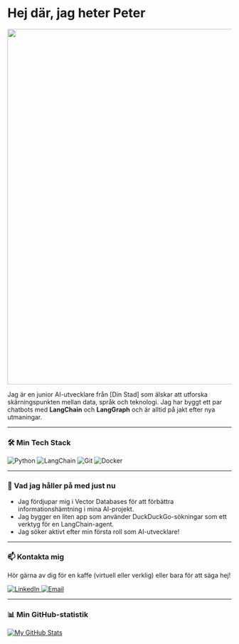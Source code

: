 <!-- Hej! Detta är en kommentar och kommer inte synas. Anpassa texten nedan! -->

# Hej där, jag heter Peter

<p align="center">
  <img src="URL_TILL_EN_FIN_BANNER_BILD_HÄR" width="800">
</p>

Jag är en junior AI-utvecklare från [Din Stad] som älskar att utforska skärningspunkten mellan data, språk och teknologi. Jag har byggt ett par chatbots med **LangChain** och **LangGraph** och är alltid på jakt efter nya utmaningar.

---

### 🛠️ Min Tech Stack

<p align="left">
  <!-- Lägg till eller ta bort badges från shields.io efter behov -->
  <img src="https://img.shields.io/badge/Python-3776AB?style=for-the-badge&logo=python&logoColor=white" alt="Python" />
  <img src="https://img.shields.io/badge/LangChain-00866A?style=for-the-badge" alt="LangChain" />
  <img src="https://img.shields.io/badge/Git-F05032?style=for-the-badge&logo=git&logoColor=white" alt="Git" />
  <img src="https://img.shields.io/badge/Docker-2496ED?style=for-the-badge&logo=docker&logoColor=white" alt="Docker" />
</p>

---

### 🌱 Vad jag håller på med just nu

*   Jag fördjupar mig i Vector Databases för att förbättra informationshämtning i mina AI-projekt.
*   Jag bygger en liten app som använder DuckDuckGo-sökningar som ett verktyg för en LangChain-agent.
*   Jag söker aktivt efter min första roll som AI-utvecklare!

---

### 📫 Kontakta mig

Hör gärna av dig för en kaffe (virtuell eller verklig) eller bara för att säga hej!

<p align="left">
  <a href="https://www.linkedin.com/in/ditt-linkedin-användarnamn/" target="_blank">
    <img src="https://img.shields.io/badge/LinkedIn-0077B5?style=for-the-badge&logo=linkedin&logoColor=white" alt="LinkedIn" />
  </a>
  <a href="mailto:din-epost@exempel.com">
    <img src="https://img.shields.io/badge/Email_Me-D14836?style=for-the-badge&logo=gmail&logoColor=white" alt="Email" />
  </a>
</p>

---

### 📊 Min GitHub-statistik

[![My GitHub Stats](https://github-readme-stats.vercel.app/api?username=ditt-github-användarnamn&show_icons=true&theme=tokyonight&hide_border=true&count_private=true)](https://github.com/anuraghazra/github-readme-stats)
